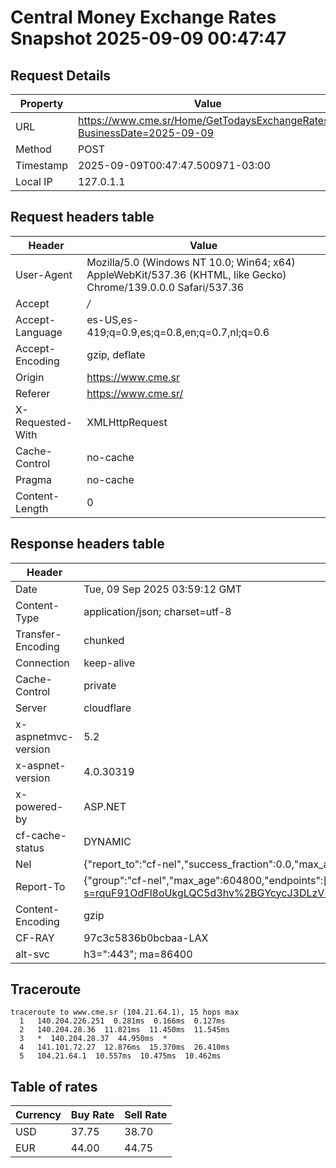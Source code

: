 # Central Money Exchange Rates Snapshot 2025-09-09 00:47:47
## Request Details

| Property | Value |
|----------|-------|
| URL | https://www.cme.sr/Home/GetTodaysExchangeRates/?BusinessDate=2025-09-09 |
| Method | POST |
| Timestamp | 2025-09-09T00:47:47.500971-03:00 |
| Local IP | 127.0.1.1 |
    
## Request headers table

| Header | Value |
|--------|-------|
| User-Agent | Mozilla/5.0 (Windows NT 10.0; Win64; x64) AppleWebKit/537.36 (KHTML, like Gecko) Chrome/139.0.0.0 Safari/537.36 |
| Accept | */* |
| Accept-Language | es-US,es-419;q=0.9,es;q=0.8,en;q=0.7,nl;q=0.6 |
| Accept-Encoding | gzip, deflate |
| Origin | https://www.cme.sr |
| Referer | https://www.cme.sr/ |
| X-Requested-With | XMLHttpRequest |
| Cache-Control | no-cache |
| Pragma | no-cache |
| Content-Length | 0 |

    
## Response headers table
| Header | Value |
|--------|-------|
| Date | Tue, 09 Sep 2025 03:59:12 GMT |
| Content-Type | application/json; charset=utf-8 |
| Transfer-Encoding | chunked |
| Connection | keep-alive |
| Cache-Control | private |
| Server | cloudflare |
| x-aspnetmvc-version | 5.2 |
| x-aspnet-version | 4.0.30319 |
| x-powered-by | ASP.NET |
| cf-cache-status | DYNAMIC |
| Nel | {"report_to":"cf-nel","success_fraction":0.0,"max_age":604800} |
| Report-To | {"group":"cf-nel","max_age":604800,"endpoints":[{"url":"https://a.nel.cloudflare.com/report/v4?s=rquF91OdFl8oUkgLQC5d3hv%2BGYcycJ3DLzVK3fyNgrbZ%2B6CgYfRwl9COtW%2FEvUnrH9Wbk52rD8QPZQC0rLEQllN8P3hZ2CNTvcU%3D"}]} |
| Content-Encoding | gzip |
| CF-RAY | 97c3c5836b0bcbaa-LAX |
| alt-svc | h3=":443"; ma=86400 |

## Traceroute 

```
traceroute to www.cme.sr (104.21.64.1), 15 hops max
  1   140.204.226.251  0.281ms  0.166ms  0.127ms 
  2   140.204.28.36  11.821ms  11.450ms  11.545ms 
  3   *  140.204.28.37  44.950ms  * 
  4   141.101.72.27  12.876ms  15.370ms  26.410ms 
  5   104.21.64.1  10.557ms  10.475ms  10.462ms 

```


## Table of rates

| Currency | Buy Rate | Sell Rate |
|----------|----------|-----------|
| USD | 37.75 | 38.70 |
| EUR | 44.00 | 44.75 |
